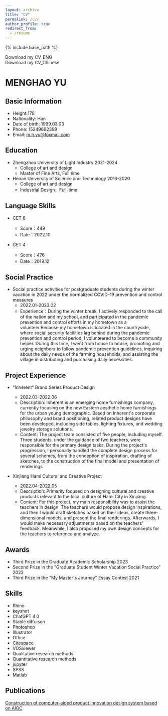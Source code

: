 ```yaml
---
layout: archive
title: "CV"
permalink: /cv/
author_profile: true
redirect_from:
  - /resume
---
```


{% include base_path %}

Download my CV_ENG  
Download my CV_Chinese

MENGHAO YU
======

Basic Information
------
* Height:178
* Nationality: Han
* Date of birth: 1999.03.03
* Phone: 15249692399
* Email: m.h.yu@foxmail.com

Education
------
* Zhengzhou University of Light Industry 2021-2024
  * College of art and design
  * Master of Fine Arts, Full time
* Henan University of Science and Technology 2016-2020
  * College of art and design
  * Industrial Design，Full-time

Language Skills
------
* CET 6
  * Score：449
  * Date：2022.10

* CET 4
  * Score：476
  * Date：2019.12

Social Practice
------
* Social practice activities for postgraduate students during the winter vacation in 2022 under the normalized COVID-19 prevention and control measures
  * 2022.01-2023.02
  * Experience：During the winter break, I actively responded to the call of the nation and my school, and participated in the pandemic prevention and control efforts in my hometown as a volunteer.Because my hometown is located in the countryside, where social security 
    facilities lag behind during the pandemic prevention and control period, I volunteered to become a community helper. During this time, I went from house to house, promoting and urging neighbors to follow pandemic prevention guidelines, inquiring about the daily 
    needs of the farming households, and assisting the village in distributing and purchasing daily necessities.

Project Experience
------
* "Inherent" Brand Series Product Design
  * 2022.03-2022.06
  * Description: Inherent is an emerging home furnishings company, currently focusing on the new Eastern aesthetic home furnishings for the urban young demographic. Based on Inherent's corporate philosophy and brand positioning, related product designs have been 
    developed, including side tables, lighting fixtures, and wedding jewelry storage solutions.
  * Content: The project team consisted of five people, including myself. Three students, under the guidance of two teachers, were responsible for the primary design tasks. During the project's progression, I personally handled the complete design process for several 
    schemes, from the conception of inspiration, drafting of sketches, to the construction of the final model and presentation of renderings.

* Xinjiang Hami Cultural and Creative Project
  * 2022.04-2022.05
  * Description: Primarily focused on designing cultural and creative products relevant to the local culture of Hami City in Xinjiang.
  * Content: For this project, my main responsibility was to assist the teachers in design. The teachers would propose design inspirations, and then I would draft sketches based on their ideas, create three-dimensional models, and present the final renderings. 
    Afterwards, I would make necessary adjustments based on the teachers' feedback. Meanwhile, I also proposed my own design concepts for the teachers to reference and analyze.

Awards
------
* Third Prize in the Graduate Academic Scholarship    2023
* Second Prize in the "Graduate Student Winter Vacation Social Practice"    2022
* Third Prize in the "My Master's Journey" Essay Contest    2021

Skills
------
* Rhino
* keyshot
* ChatGPT 4.0
* Stable diffuison
* Photoshop
* Illustrator
* Office
* Citespace
* VOSviewer
* Qualitative research methods
* Quantitative research methods
* jupyter
* SPSS
* Matlab

Publications
------
[Construction of computer-aided product innovation design system based on AIGC](https://yumengha.github.io/yumhao.github.io//publication/2023-9-14-paper-title-number-8)
